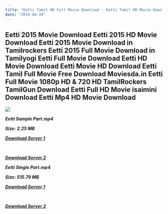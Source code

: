 ```yaml
---
title: "Eetti Tamil HD Full Movie Download - Eetti Tamil HD Movie Download"
date: "2019-04-28"
---
```


## Eetti 2015 Movie Download Eetti 2015 HD Movie Download Eetti 2015 Movie Download in Tamilrockers Eetti 2015 Full Movie Download in Tamilyogi Eetti Full Movie Download Eetti HD Movie Download Eetti Movie HD Download Eetti Tamil Full Movie Free Download Moviesda.in Eetti Full Movie 1080p HD & 720 HD TamilRockers TamilGun Download Eetti Full HD Movie isaimini Download Eetti Mp4 HD Movie Download

![](https://images.moviebuff.com/23f0712a-0359-47c1-a36c-da4b60c93354?w=1000)

**_Eetti Sample Part.mp4_**

**_Size:_**  **_2.25 MB_**  

**_[Download Server 1](http://b7.wetransfer.vip/files/Tamil{18b9e36be58349bcedc591cb24b1d58373c4fcb8ec6c90ee99c2d93b5f4aedc9}20Movies/Tamil{18b9e36be58349bcedc591cb24b1d58373c4fcb8ec6c90ee99c2d93b5f4aedc9}20Recent{18b9e36be58349bcedc591cb24b1d58373c4fcb8ec6c90ee99c2d93b5f4aedc9}20Movies/Eetti{18b9e36be58349bcedc591cb24b1d58373c4fcb8ec6c90ee99c2d93b5f4aedc9}20(2015)/Eetti{18b9e36be58349bcedc591cb24b1d58373c4fcb8ec6c90ee99c2d93b5f4aedc9}20HDRip/Eetti{18b9e36be58349bcedc591cb24b1d58373c4fcb8ec6c90ee99c2d93b5f4aedc9}20(2015){18b9e36be58349bcedc591cb24b1d58373c4fcb8ec6c90ee99c2d93b5f4aedc9}20Sample{18b9e36be58349bcedc591cb24b1d58373c4fcb8ec6c90ee99c2d93b5f4aedc9}20(640x360).mp4)_**

**_[  
](http://b7.wetransfer.vip/files/Tamil{18b9e36be58349bcedc591cb24b1d58373c4fcb8ec6c90ee99c2d93b5f4aedc9}20Movies/Tamil{18b9e36be58349bcedc591cb24b1d58373c4fcb8ec6c90ee99c2d93b5f4aedc9}20Recent{18b9e36be58349bcedc591cb24b1d58373c4fcb8ec6c90ee99c2d93b5f4aedc9}20Movies/Eetti{18b9e36be58349bcedc591cb24b1d58373c4fcb8ec6c90ee99c2d93b5f4aedc9}20(2015)/Eetti{18b9e36be58349bcedc591cb24b1d58373c4fcb8ec6c90ee99c2d93b5f4aedc9}20HDRip/Eetti{18b9e36be58349bcedc591cb24b1d58373c4fcb8ec6c90ee99c2d93b5f4aedc9}20(2015){18b9e36be58349bcedc591cb24b1d58373c4fcb8ec6c90ee99c2d93b5f4aedc9}20Sample{18b9e36be58349bcedc591cb24b1d58373c4fcb8ec6c90ee99c2d93b5f4aedc9}20(640x360).mp4)_**

**_[Download Server 2](http://b7.wetransfer.vip/files/Tamil{18b9e36be58349bcedc591cb24b1d58373c4fcb8ec6c90ee99c2d93b5f4aedc9}20Movies/Tamil{18b9e36be58349bcedc591cb24b1d58373c4fcb8ec6c90ee99c2d93b5f4aedc9}20Recent{18b9e36be58349bcedc591cb24b1d58373c4fcb8ec6c90ee99c2d93b5f4aedc9}20Movies/Eetti{18b9e36be58349bcedc591cb24b1d58373c4fcb8ec6c90ee99c2d93b5f4aedc9}20(2015)/Eetti{18b9e36be58349bcedc591cb24b1d58373c4fcb8ec6c90ee99c2d93b5f4aedc9}20HDRip/Eetti{18b9e36be58349bcedc591cb24b1d58373c4fcb8ec6c90ee99c2d93b5f4aedc9}20(2015){18b9e36be58349bcedc591cb24b1d58373c4fcb8ec6c90ee99c2d93b5f4aedc9}20Sample{18b9e36be58349bcedc591cb24b1d58373c4fcb8ec6c90ee99c2d93b5f4aedc9}20(640x360).mp4)_**

**_Eetti Single Part.mp4_**

**_Size:_** **_515.79 MB_**

**_[Download Server 1](http://b7.wetransfer.vip/files/Tamil{18b9e36be58349bcedc591cb24b1d58373c4fcb8ec6c90ee99c2d93b5f4aedc9}20Movies/Tamil{18b9e36be58349bcedc591cb24b1d58373c4fcb8ec6c90ee99c2d93b5f4aedc9}20Recent{18b9e36be58349bcedc591cb24b1d58373c4fcb8ec6c90ee99c2d93b5f4aedc9}20Movies/Eetti{18b9e36be58349bcedc591cb24b1d58373c4fcb8ec6c90ee99c2d93b5f4aedc9}20(2015)/Eetti{18b9e36be58349bcedc591cb24b1d58373c4fcb8ec6c90ee99c2d93b5f4aedc9}20HDRip/Eetti{18b9e36be58349bcedc591cb24b1d58373c4fcb8ec6c90ee99c2d93b5f4aedc9}20(2015){18b9e36be58349bcedc591cb24b1d58373c4fcb8ec6c90ee99c2d93b5f4aedc9}20Single{18b9e36be58349bcedc591cb24b1d58373c4fcb8ec6c90ee99c2d93b5f4aedc9}20Part{18b9e36be58349bcedc591cb24b1d58373c4fcb8ec6c90ee99c2d93b5f4aedc9}20(640x360).mp4)_**

**_[  
](http://b7.wetransfer.vip/files/Tamil{18b9e36be58349bcedc591cb24b1d58373c4fcb8ec6c90ee99c2d93b5f4aedc9}20Movies/Tamil{18b9e36be58349bcedc591cb24b1d58373c4fcb8ec6c90ee99c2d93b5f4aedc9}20Recent{18b9e36be58349bcedc591cb24b1d58373c4fcb8ec6c90ee99c2d93b5f4aedc9}20Movies/Eetti{18b9e36be58349bcedc591cb24b1d58373c4fcb8ec6c90ee99c2d93b5f4aedc9}20(2015)/Eetti{18b9e36be58349bcedc591cb24b1d58373c4fcb8ec6c90ee99c2d93b5f4aedc9}20HDRip/Eetti{18b9e36be58349bcedc591cb24b1d58373c4fcb8ec6c90ee99c2d93b5f4aedc9}20(2015){18b9e36be58349bcedc591cb24b1d58373c4fcb8ec6c90ee99c2d93b5f4aedc9}20Single{18b9e36be58349bcedc591cb24b1d58373c4fcb8ec6c90ee99c2d93b5f4aedc9}20Part{18b9e36be58349bcedc591cb24b1d58373c4fcb8ec6c90ee99c2d93b5f4aedc9}20(640x360).mp4)_**

**_[Download Server 2](http://b7.wetransfer.vip/files/Tamil{18b9e36be58349bcedc591cb24b1d58373c4fcb8ec6c90ee99c2d93b5f4aedc9}20Movies/Tamil{18b9e36be58349bcedc591cb24b1d58373c4fcb8ec6c90ee99c2d93b5f4aedc9}20Recent{18b9e36be58349bcedc591cb24b1d58373c4fcb8ec6c90ee99c2d93b5f4aedc9}20Movies/Eetti{18b9e36be58349bcedc591cb24b1d58373c4fcb8ec6c90ee99c2d93b5f4aedc9}20(2015)/Eetti{18b9e36be58349bcedc591cb24b1d58373c4fcb8ec6c90ee99c2d93b5f4aedc9}20HDRip/Eetti{18b9e36be58349bcedc591cb24b1d58373c4fcb8ec6c90ee99c2d93b5f4aedc9}20(2015){18b9e36be58349bcedc591cb24b1d58373c4fcb8ec6c90ee99c2d93b5f4aedc9}20Single{18b9e36be58349bcedc591cb24b1d58373c4fcb8ec6c90ee99c2d93b5f4aedc9}20Part{18b9e36be58349bcedc591cb24b1d58373c4fcb8ec6c90ee99c2d93b5f4aedc9}20(640x360).mp4)_**
